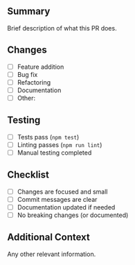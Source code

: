## Summary

Brief description of what this PR does.

## Changes

- [ ] Feature addition
- [ ] Bug fix
- [ ] Refactoring
- [ ] Documentation
- [ ] Other:

## Testing

- [ ] Tests pass (`npm test`)
- [ ] Linting passes (`npm run lint`)
- [ ] Manual testing completed

## Checklist

- [ ] Changes are focused and small
- [ ] Commit messages are clear
- [ ] Documentation updated if needed
- [ ] No breaking changes (or documented)

## Additional Context

Any other relevant information.
